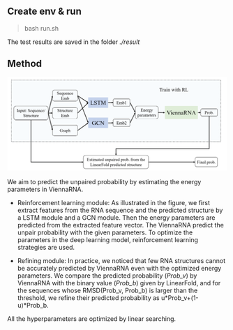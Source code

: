 ## Create env & run 
>bash run.sh

The test results are saved in the folder _./result_

## Method
![Illustration of Our Framework.](./proc.png)

We aim to predict the unpaired probability by estimating the energy parameters in ViennaRNA.

* Reinforcement learning module: As illustrated in the figure, we first extract features from the RNA sequence and the predicted structure by a LSTM module and a GCN module. Then the energy parameters are predicted from the extracted feature vector. The ViennaRNA predict the unpair probability with the given parameters. To optimize the parameters in the deep learning model, reinforcement learning strategies are used.

* Refining module: In practice, we noticed that few RNA structures cannot be accurately predicted by ViennaRNA even with the optimized energy parameters. We compare the predicted probability (_Prob_v_) by ViennaRNA with the binary value (_Prob_b_) given by LinearFold, and for the sequences whose RMSD(Prob_v, Prob_b) is larger than the threshold, we refine their predicted probability as u*Prob_v+(1-u)*Prob_b.

All the hyperparameters are optimized by linear searching. 

